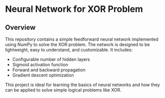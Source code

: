 # Neural Network for XOR Problem

## Overview
This repository contains a simple feedforward neural network implemented using NumPy to solve the XOR problem. The network is designed to be lightweight, easy to understand, and customizable. It includes:

- Configurable number of hidden layers  
- Sigmoid activation function  
- Forward and backward propagation  
- Gradient descent optimization  

This project is ideal for learning the basics of neural networks and how they can be applied to solve simple logical problems like XOR.
